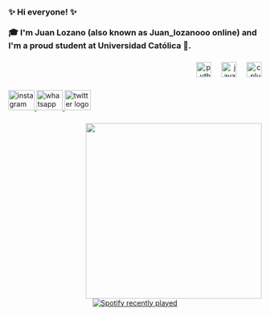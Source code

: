 <h3 align="left">✨ Hi everyone! ✨<br><br>🎓 I'm Juan Lozano (also known as Juan_lozanooo online) and I'm a proud student at Universidad Católica 🏫.</h3>

###

<div align="right">
  <img src="https://cdn.jsdelivr.net/gh/devicons/devicon/icons/python/python-original.svg" height="30" alt="python logo"  />
  <img width="12" />
  <img src="https://cdn.jsdelivr.net/gh/devicons/devicon/icons/java/java-original.svg" height="30" alt="java logo"  />
  <img width="12" />
  <img src="https://cdn.jsdelivr.net/gh/devicons/devicon/icons/cplusplus/cplusplus-original.svg" height="30" alt="cplusplus logo"  />
</div>

###

<div align="left">
  <a href="https://msng.link/o?Juan_lozanooo=ig" target="_blank">
    <img src="https://raw.githubusercontent.com/maurodesouza/profile-readme-generator/master/src/assets/icons/social/instagram/default.svg" width="52" height="40" alt="instagram logo"  />
  </a>
  <a href="https://wa.link/5egfqp" target="_blank">
    <img src="https://raw.githubusercontent.com/maurodesouza/profile-readme-generator/master/src/assets/icons/social/whatsapp/default.svg" width="52" height="40" alt="whatsapp logo"  />
  </a>
  <a href="https://x.com/juan_lozanooo?s=21&t=X1pHQlFCNr0X2OTGQtLPFA" target="_blank">
    <img src="https://raw.githubusercontent.com/maurodesouza/profile-readme-generator/master/src/assets/icons/social/twitter/default.svg" width="52" height="40" alt="twitter logo"  />
  </a>
</div>

###

<img align="right" height="350" src="https://avatars.githubusercontent.com/u/199779920?v=4"  />

###

<div align="center">
  <a href="https://open.spotify.com/user/juanda_lozano">
    <img src="https://spotify-recently-played-readme.vercel.app/api?user=juanda_lozano&count=5&unique=true" alt="Spotify recently played"  />
  </a>
</div>

###

